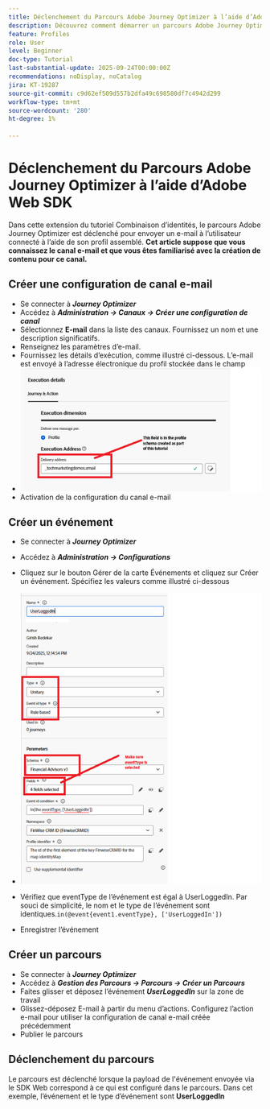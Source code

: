 ```yaml
---
title: Déclenchement du Parcours Adobe Journey Optimizer à l’aide d’Adobe Web SDK
description: Découvrez comment démarrer un parcours Adobe Journey Optimizer à partir d’événements de site tels que les connexions des utilisateurs et utilisatrices en utilisant l’AEP Web SDK configuré via les balises Adobe Experience Platform
feature: Profiles
role: User
level: Beginner
doc-type: Tutorial
last-substantial-update: 2025-09-24T00:00:00Z
recommendations: noDisplay, noCatalog
jira: KT-19287
source-git-commit: c9d62ef509d557b2dfa49c698580df7c4942d299
workflow-type: tm+mt
source-wordcount: '280'
ht-degree: 1%

---
```


# Déclenchement du Parcours Adobe Journey Optimizer à l’aide d’Adobe Web SDK

Dans cette extension du tutoriel Combinaison d’identités, le parcours Adobe Journey Optimizer est déclenché pour envoyer un e-mail à l’utilisateur connecté à l’aide de son profil assemblé. **Cet article suppose que vous connaissez le canal e-mail et que vous êtes familiarisé avec la création de contenu pour ce canal.**

## Créer une configuration de canal e-mail

* Se connecter à _**Journey Optimizer**_
* Accédez à _**Administration -> Canaux -> Créer une configuration de canal**_
* Sélectionnez **E-mail** dans la liste des canaux. Fournissez un nom et une description significatifs.
* Renseignez les paramètres d’e-mail.
* Fournissez les détails d’exécution, comme illustré ci-dessous. L’e-mail est envoyé à l’adresse électronique du profil stockée dans le champ
* ![canal e-mail](assets/email-channel-execution.png)
* Activation de la configuration du canal e-mail

## Créer un événement

* Se connecter à _**Journey Optimizer**_
* Accédez à _**Administration -> Configurations**_
* Cliquez sur le bouton Gérer de la carte Événements et cliquez sur Créer un événement. Spécifiez les valeurs comme illustré ci-dessous
* ![parcours-event](assets/journey-event.png)

* Vérifiez que eventType de l’événement est égal à UserLoggedIn. Par souci de simplicité, le nom et le type de l’événement sont identiques.`in(@event{event1.eventType}, ['UserLoggedIn'])`
* Enregistrer l’événement

## Créer un parcours

* Se connecter à _**Journey Optimizer**_
* Accédez à _**Gestion des Parcours -> Parcours -> Créer un Parcours**_
* Faites glisser et déposez l’événement _**UserLoggedIn**_ sur la zone de travail
* Glissez-déposez E-mail à partir du menu d’actions. Configurez l’action e-mail pour utiliser la configuration de canal e-mail créée précédemment
* Publier le parcours

## Déclenchement du parcours

Le parcours est déclenché lorsque la payload de l&#39;événement envoyée via le SDK Web correspond à ce qui est configuré dans le parcours. Dans cet exemple, l’événement et le type d’événement sont **UserLoggedIn**




